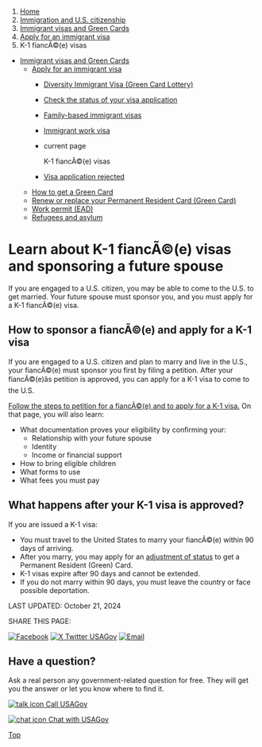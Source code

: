 1. [Home](/)
2. [Immigration and U.S. citizenship](/immigration-and-citizenship)
3. [Immigrant visas and Green Cards](/green-card-permanent-resident-immigrant-visa)
4. [Apply for an immigrant visa](/visas)
5. K-1 fiancÃ©(e) visas

* [Immigrant visas and Green Cards](/green-card-permanent-resident-immigrant-visa)
  + [Apply for an immigrant visa](/visas)
    - [Diversity Immigrant Visa (Green Card Lottery)](/green-card-lottery)
    - [Check the status of your visa application](/check-status-of-visa)
    - [Family-based immigrant visas](/sponsor-family-member)
    - [Immigrant work visa](/immigrant-work-visa)
    - current page

      K-1 fiancÃ©(e) visas
    - [Visa application rejected](/visa-application-rejected)
  + [How to get a Green Card](/how-to-get-green-card)
  + [Renew or replace your Permanent Resident Card (Green Card)](/renew-green-card)
  + [Work permit (EAD)](/work-permit-ead)
  + [Refugees and asylum](/refugee-and-asylum)

Learn about K-1 fiancÃ©(e) visas and sponsoring a future spouse
===============================================================

If you are engaged to a U.S. citizen, you may be able to come to the U.S. to get married. Your future spouse must sponsor you, and you must apply for a K-1 fiancÃ©(e) visa.

**How to sponsor a fiancÃ©(e) and apply for a K-1 visa**
--------------------------------------------------------

If you are engaged to a U.S. citizen and plan to marry and live in the U.S., your fiancÃ©(e) must sponsor you first by filing a petition. After your fiancÃ©(e)âs petition is approved, you can apply for a K-1 visa to come to the U.S.

[Follow the steps to petition for a fiancÃ©(e) and to apply for a K-1 visa.](https://travel.state.gov/content/travel/en/us-visas/immigrate/family-immigration/nonimmigrant-visa-for-a-fiance-k-1.html#4)
On that page, you will also learn:

* What documentation proves your eligibility by confirming your:
  + Relationship with your future spouse
  + Identity
  + Income or financial support
* How to bring eligible children
* What forms to use
* What fees you must pay

**What happens after your K-1 visa is approved?**
-------------------------------------------------

If you are issued a K-1 visa:

* You must travel to the United States to marry your fiancÃ©(e) within 90 days of arriving.
* After you marry, you may apply for an
  [adjustment of status](https://www.uscis.gov/green-card/green-card-processes-and-procedures/adjustment-of-status)
  to get a Permanent Resident (Green) Card.
* K-1 visas expire after 90 days and cannot be extended.
* If you do not marry within 90 days, you must leave the country or face possible deportation.

LAST UPDATED:
October 21, 2024

SHARE THIS PAGE:

[![Facebook](/themes/custom/usagov/images/social-media-icons/Facebook_Icon.svg)](https://www.facebook.com/sharer/sharer.php?u=https://www.usa.gov/fiance-visa&v=3)
[![X Twitter USAGov](/themes/custom/usagov/images/social-media-icons/X_Twitter_Icon.svg?version=2)](https://twitter.com/intent/tweet?source=webclient&text=https://www.usa.gov/fiance-visa)
[![Email](/themes/custom/usagov/images/social-media-icons/Email_Icon.svg?version=2)](mailto:?subject=https://www.usa.gov/fiance-visa)

Have a question?
----------------

Ask a real person any government-related question for free. They will get you the answer or let you know where to find it.

[![talk icon](/themes/custom/usagov/images/ICONS_talk.png)
Call USAGov](/phone)

[![chat icon](/themes/custom/usagov/images/ICONS_chat.png)
Chat with USAGov](/chat)

[Top](#main-content)